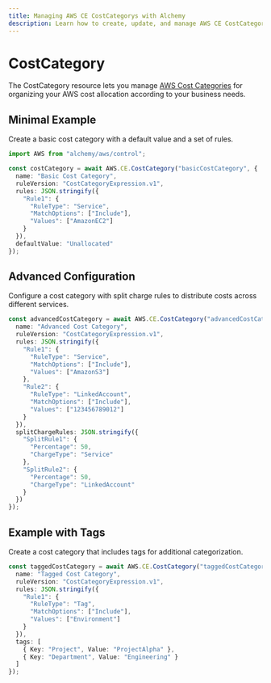 ```yaml
---
title: Managing AWS CE CostCategorys with Alchemy
description: Learn how to create, update, and manage AWS CE CostCategorys using Alchemy Cloud Control.
---
```


# CostCategory

The CostCategory resource lets you manage [AWS Cost Categories](https://docs.aws.amazon.com/ce/latest/userguide/) for organizing your AWS cost allocation according to your business needs.

## Minimal Example

Create a basic cost category with a default value and a set of rules.

```ts
import AWS from "alchemy/aws/control";

const costCategory = await AWS.CE.CostCategory("basicCostCategory", {
  name: "Basic Cost Category",
  ruleVersion: "CostCategoryExpression.v1",
  rules: JSON.stringify({
    "Rule1": {
      "RuleType": "Service",
      "MatchOptions": ["Include"],
      "Values": ["AmazonEC2"]
    }
  }),
  defaultValue: "Unallocated"
});
```

## Advanced Configuration

Configure a cost category with split charge rules to distribute costs across different services.

```ts
const advancedCostCategory = await AWS.CE.CostCategory("advancedCostCategory", {
  name: "Advanced Cost Category",
  ruleVersion: "CostCategoryExpression.v1",
  rules: JSON.stringify({
    "Rule1": {
      "RuleType": "Service",
      "MatchOptions": ["Include"],
      "Values": ["AmazonS3"]
    },
    "Rule2": {
      "RuleType": "LinkedAccount",
      "MatchOptions": ["Include"],
      "Values": ["123456789012"]
    }
  }),
  splitChargeRules: JSON.stringify({
    "SplitRule1": {
      "Percentage": 50,
      "ChargeType": "Service"
    },
    "SplitRule2": {
      "Percentage": 50,
      "ChargeType": "LinkedAccount"
    }
  })
});
```

## Example with Tags

Create a cost category that includes tags for additional categorization.

```ts
const taggedCostCategory = await AWS.CE.CostCategory("taggedCostCategory", {
  name: "Tagged Cost Category",
  ruleVersion: "CostCategoryExpression.v1",
  rules: JSON.stringify({
    "Rule1": {
      "RuleType": "Tag",
      "MatchOptions": ["Include"],
      "Values": ["Environment"]
    }
  }),
  tags: [
    { Key: "Project", Value: "ProjectAlpha" },
    { Key: "Department", Value: "Engineering" }
  ]
});
```